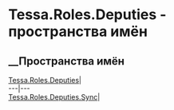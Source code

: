 # Tessa.Roles.Deputies - пространства имён
## __Пространства имён
[Tessa.Roles.Deputies](N_Tessa_Roles_Deputies.htm)|  
---|---  
[Tessa.Roles.Deputies.Sync](N_Tessa_Roles_Deputies_Sync.htm)|
